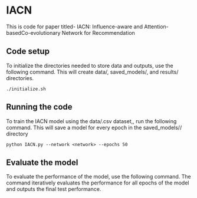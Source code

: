 # IACN
This is code for paper titled- IACN: Influence-aware and Attention-basedCo-evolutionary Network for Recommendation
## Code setup 

To initialize the directories needed to store data and outputs, use the following command. This will create data/, saved_models/, and results/ directories.
```
./initialize.sh
```
## Running the code
To train the IACN model using the data/<network>.csv dataset,, run the following command. This will save a model for every epoch in the saved_models/<network>/ directory
```
python IACN.py --network <network> --epochs 50
```

## Evaluate the model
To evaluate the performance of the model, use the following command. The command iteratively evaluates the performance for all epochs of the model and outputs the final test performance.
